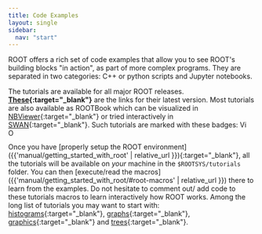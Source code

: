 ```yaml
---
title: Code Examples
layout: single
sidebar:
  nav: "start"
---
```


ROOT offers a rich set of code examples that allow you to see ROOT's building blocks "in action",
as part of more complex programs. They are separated in two categories: C++ or python scripts
and Jupyter notebooks.

The tutorials are available for all major ROOT releases.
**[These](https://root.cern.ch/doc/master/group__Tutorials.html){:target="_blank"}** are the links for their
latest version. Most tutorials are also available as ROOTBook which can
be visualized in [NBViewer](http://nbviewer.jupyter.org/){:target="_blank"} or tried interactively in
[SWAN](https://swan.web.cern.ch){:target="_blank"}. Such tutorials are marked with these badges:
<img src="https://root.cern.ch/doc/master/notebook.gif" alt="View in nbviewer" style="height:1em">
<img src="https://swanserver.web.cern.ch/swanserver/images/badge_swan_white_150.png" alt="Open in SWAN" style="height:1em">

Once you have [properly setup the ROOT environment]({{'manual/getting_started_with_root' | relative_url }}){:target="_blank"},
all the tutorials will be available on *your* machine in the `$ROOTSYS/tutorials` folder.
You can then [execute/read the macros]({{'manual/getting_started_with_root/#root-macros' | relative_url }})
there to learn from the examples. Do not hesitate to comment out/ add code to these tutorials
macros to learn interactively how ROOT works.
Among the long list of tutorials you may want to start with:
[histograms](https://root.cern.ch/doc/master/group__tutorial__hist.html){:target="_blank"},
[graphs](https://root.cern.ch/doc/master/group__tutorial__graphs.html){:target="_blank"},
[graphics](https://root.cern.ch/doc/master/group__tutorial__graphics.html){:target="_blank"} and
[trees](https://root.cern.ch/doc/master/group__tutorial__tree.html){:target="_blank"}.
